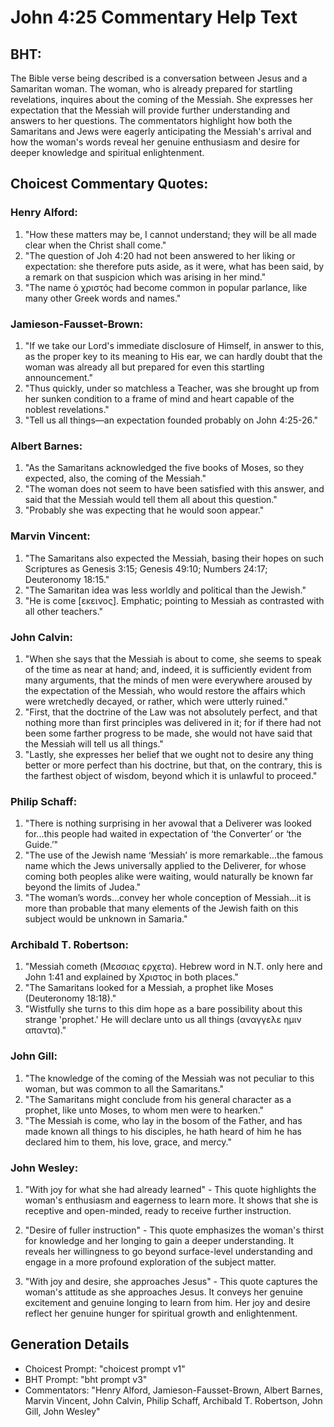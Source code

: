# John 4:25 Commentary Help Text

## BHT:
The Bible verse being described is a conversation between Jesus and a Samaritan woman. The woman, who is already prepared for startling revelations, inquires about the coming of the Messiah. She expresses her expectation that the Messiah will provide further understanding and answers to her questions. The commentators highlight how both the Samaritans and Jews were eagerly anticipating the Messiah's arrival and how the woman's words reveal her genuine enthusiasm and desire for deeper knowledge and spiritual enlightenment.

## Choicest Commentary Quotes:
### Henry Alford:
1. "How these matters may be, I cannot understand; they will be all made clear when the Christ shall come."
2. "The question of Joh 4:20 had not been answered to her liking or expectation: she therefore puts aside, as it were, what has been said, by a remark on that suspicion which was arising in her mind."
3. "The name ὁ χριστός had become common in popular parlance, like many other Greek words and names."

### Jamieson-Fausset-Brown:
1. "If we take our Lord's immediate disclosure of Himself, in answer to this, as the proper key to its meaning to His ear, we can hardly doubt that the woman was already all but prepared for even this startling announcement."
2. "Thus quickly, under so matchless a Teacher, was she brought up from her sunken condition to a frame of mind and heart capable of the noblest revelations."
3. "Tell us all things—an expectation founded probably on John 4:25-26."

### Albert Barnes:
1. "As the Samaritans acknowledged the five books of Moses, so they expected, also, the coming of the Messiah."
2. "The woman does not seem to have been satisfied with this answer, and said that the Messiah would tell them all about this question."
3. "Probably she was expecting that he would soon appear."

### Marvin Vincent:
1. "The Samaritans also expected the Messiah, basing their hopes on such Scriptures as Genesis 3:15; Genesis 49:10; Numbers 24:17; Deuteronomy 18:15."
2. "The Samaritan idea was less worldly and political than the Jewish."
3. "He is come [εκεινος]. Emphatic; pointing to Messiah as contrasted with all other teachers."

### John Calvin:
1. "When she says that the Messiah is about to come, she seems to speak of the time as near at hand; and, indeed, it is sufficiently evident from many arguments, that the minds of men were everywhere aroused by the expectation of the Messiah, who would restore the affairs which were wretchedly decayed, or rather, which were utterly ruined."
2. "First, that the doctrine of the Law was not absolutely perfect, and that nothing more than first principles was delivered in it; for if there had not been some farther progress to be made, she would not have said that the Messiah will tell us all things."
3. "Lastly, she expresses her belief that we ought not to desire any thing better or more perfect than his doctrine, but that, on the contrary, this is the farthest object of wisdom, beyond which it is unlawful to proceed."

### Philip Schaff:
1. "There is nothing surprising in her avowal that a Deliverer was looked for...this people had waited in expectation of ‘the Converter’ or ‘the Guide.’" 
2. "The use of the Jewish name ‘Messiah’ is more remarkable...the famous name which the Jews universally applied to the Deliverer, for whose coming both peoples alike were waiting, would naturally be known far beyond the limits of Judea." 
3. "The woman’s words...convey her whole conception of Messiah...it is more than probable that many elements of the Jewish faith on this subject would be unknown in Samaria."

### Archibald T. Robertson:
1. "Messiah cometh (Μεσσιας ερχετα). Hebrew word in N.T. only here and John 1:41 and explained by Χριστος in both places."
2. "The Samaritans looked for a Messiah, a prophet like Moses (Deuteronomy 18:18)."
3. "Wistfully she turns to this dim hope as a bare possibility about this strange 'prophet.' He will declare unto us all things (αναγγελε ημιν απαντα)."

### John Gill:
1. "The knowledge of the coming of the Messiah was not peculiar to this woman, but was common to all the Samaritans."
2. "The Samaritans might conclude from his general character as a prophet, like unto Moses, to whom men were to hearken."
3. "The Messiah is come, who lay in the bosom of the Father, and has made known all things to his disciples, he hath heard of him he has declared him to them, his love, grace, and mercy."

### John Wesley:
1. "With joy for what she had already learned" - This quote highlights the woman's enthusiasm and eagerness to learn more. It shows that she is receptive and open-minded, ready to receive further instruction.

2. "Desire of fuller instruction" - This quote emphasizes the woman's thirst for knowledge and her longing to gain a deeper understanding. It reveals her willingness to go beyond surface-level understanding and engage in a more profound exploration of the subject matter.

3. "With joy and desire, she approaches Jesus" - This quote captures the woman's attitude as she approaches Jesus. It conveys her genuine excitement and genuine longing to learn from him. Her joy and desire reflect her genuine hunger for spiritual growth and enlightenment.


## Generation Details
- Choicest Prompt: "choicest prompt v1"
- BHT Prompt: "bht prompt v3"
- Commentators: "Henry Alford, Jamieson-Fausset-Brown, Albert Barnes, Marvin Vincent, John Calvin, Philip Schaff, Archibald T. Robertson, John Gill, John Wesley"
